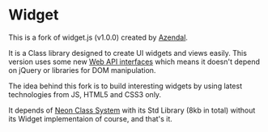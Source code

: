 Widget
====================

This is a fork of widget.js (v1.0.0) created by [Azendal](http://github.com/azendal).

It is a Class library designed to create UI widgets and views easily. This version uses some new [Web API interfaces](https://developer.mozilla.org/en-US/docs/Web/API) which means it doesn't depend on jQuery or libraries for DOM manipulation.

The idea behind this fork is to build interesting widgets by using latest technologies from JS, HTML5 and CSS3 only.

It depends of [Neon Class System](http://github.com/azendal/neon) with its Std Library (8kb in total) without its Widget implementaion of course, and that's it.
